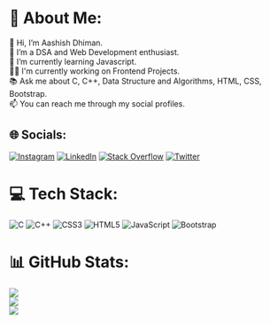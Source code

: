 # 💫 About Me:
👋 Hi, I’m Aashish Dhiman.<br>👀 I’m a DSA and Web Development enthusiast.<br>🌱 I’m currently learning Javascript.<br>👨‍💻 I'm currently working on Frontend Projects.<br>📚 Ask me about C, C++, Data Structure and Algorithms, HTML, CSS, Bootstrap.<br>📫 You can reach me through my social profiles.


## 🌐 Socials:
[![Instagram](https://img.shields.io/badge/Instagram-%23E4405F.svg?logo=Instagram&logoColor=white)](https://instagram.com/aashish.dhimaan) [![LinkedIn](https://img.shields.io/badge/LinkedIn-%230077B5.svg?logo=linkedin&logoColor=white)](https://linkedin.com/in/aashish-dhiman) [![Stack Overflow](https://img.shields.io/badge/-Stackoverflow-FE7A16?logo=stack-overflow&logoColor=white)](https://stackoverflow.com/users/18506624) [![Twitter](https://img.shields.io/badge/Twitter-%231DA1F2.svg?logo=Twitter&logoColor=white)](https://twitter.com/aashish_dhimaan) 

# 💻 Tech Stack:
![C](https://img.shields.io/badge/c-%2300599C.svg?style=for-the-badge&logo=c&logoColor=white) ![C++](https://img.shields.io/badge/c++-%2300599C.svg?style=for-the-badge&logo=c%2B%2B&logoColor=white) ![CSS3](https://img.shields.io/badge/css3-%231572B6.svg?style=for-the-badge&logo=css3&logoColor=white) ![HTML5](https://img.shields.io/badge/html5-%23E34F26.svg?style=for-the-badge&logo=html5&logoColor=white) ![JavaScript](https://img.shields.io/badge/javascript-%23323330.svg?style=for-the-badge&logo=javascript&logoColor=%23F7DF1E) ![Bootstrap](https://img.shields.io/badge/bootstrap-%23563D7C.svg?style=for-the-badge&logo=bootstrap&logoColor=white)
# 📊 GitHub Stats:
![](https://github-readme-stats.vercel.app/api?username=aashish-dhiman&theme=merko&hide_border=false&include_all_commits=true&count_private=true)<br/>
![](https://github-readme-streak-stats.herokuapp.com/?user=aashish-dhiman&theme=merko&hide_border=false)<br/>
![](https://github-readme-stats.vercel.app/api/top-langs/?username=aashish-dhiman&theme=merko&hide_border=false&include_all_commits=true&count_private=true&layout=compact)

<!-- Proudly created with GPRM ( https://gprm.itsvg.in ) -->
